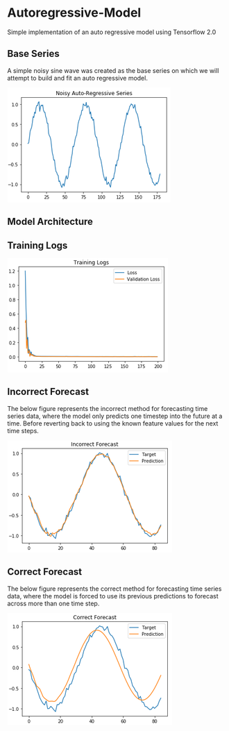 # Autoregressive-Model
Simple implementation of an auto regressive model using Tensorflow 2.0

## Base Series
A simple noisy sine wave was created as the base series on which we will attempt to build and fit an auto regressive model.

![Noisy AR Series](/images/noisy_ar_series.png)

## Model Architecture

## Training Logs
![Training Logs](/images/training_logs.png)

## Incorrect Forecast
The below figure represents the incorrect method for forecasting time series data, where the model only predicts one timestep into the future at a time. 
Before reverting back to using the known feature values for the next time steps.

![Incorrect Forecast](/images/incorrect_forecast.png)

## Correct Forecast
The below figure represents the correct method for forecasting time series data, where the model is forced to use its previous predictions to forecast across 
more than one time step. 

![Correct Forecast](/images/correct_forecast.png)